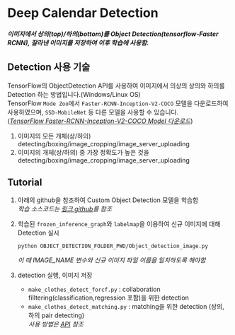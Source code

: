 # Deep Calendar Detection

##### 이미지에서 상의(top)/하의(bottom)를 Object Detection(tensorflow-Faster RCNN), 잘라낸 이미지를 저장하여 이후 학습에 사용함.


## Detection 사용 기술
TensorFlow의 ObjectDetection API를 사용하여 이미지에서 의상의 상의와 하의를 Detection 하는 방법입니다.(Windows/Linux OS)  
TensorFlow `Mode Zoo`에서 `Faster-RCNN-Inception-V2-COCO` 모델을 다운로드하여 사용하였으며, `SSD-MobileNet` 등 다른 모델을 사용할 수 있습니다.  
(_[TensorFlow Faster-RCNN-Inception-V2-COCO Model 다운로드](http://download.tensorflow.org/models/object_detection/faster_rcnn_inception_v2_coco_2018_01_28.tar.gz)_)  
1. 이미지의 모든 개체(상/하의) detecting/boxing/image_cropping/image_server_uploading  
2. 이미지의 개체(상/하의) 중 가장 정확도가 높은 것을 detecting/boxing/image_cropping/image_server_uploading  

## Tutorial
1. 아래의 github을 참조하여 Custom Object Detection 모델을 학습함  
    _학습 소스코드는 [링크 github](https://github.com/EdjeElectronics/TensorFlow-Object-Detection-API-Tutorial-Train-Multiple-Objects-Windows-10)를 참조_
2. 학습된 `frozen_inference_graph`와 `labelmap`을 이용하여 신규 이미지에 대해 Detection 실시  
    ```
    python OBJECT_DETECTION_FOLDER_PWD/Object_detection_image.py
    ```
    _이 때 IMAGE_NAME 변수와 신규 이미지 파일 이름을 일치하도록 해야함_

3. detection 실행, 이미지 저장
    - `make_clothes_detect_forcf.py` : collaboration filltering(classification,regression 포함)을 위한 detection
    - `make_clothes_detect_matching.py` : matching을 위한 detection (상의, 하의 pair detecting)  
    _사용 방법은 [API](../6_API) 참조_

